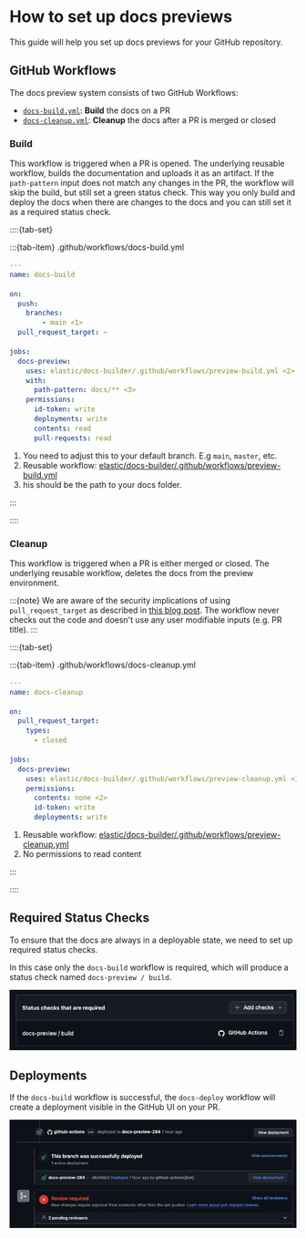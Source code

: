 # How to set up docs previews

This guide will help you set up docs previews for your GitHub repository.

## GitHub Workflows

The docs preview system consists of two GitHub Workflows:
- [`docs-build.yml`](#build): **Build** the docs on a PR
- [`docs-cleanup.yml`](#cleanup): **Cleanup** the docs after a PR is merged or closed


### Build

This workflow is triggered when a PR is opened. The underlying reusable workflow, builds the documentation and uploads it as an artifact.
If the `path-pattern` input does not match any changes in the PR, the workflow will skip the build, but still set a green status check.
This way you only build and deploy the docs when there are changes to the docs and you can still set it as a required status check.


::::{tab-set}

:::{tab-item} .github/workflows/docs-build.yml

```yaml
---
name: docs-build

on:
  push:
    branches: 
        - main <1>
  pull_request_target: ~

jobs:
  docs-preview:
    uses: elastic/docs-builder/.github/workflows/preview-build.yml <2>
    with:
      path-pattern: docs/** <3>
    permissions:
      id-token: write
      deployments: write
      contents: read
      pull-requests: read
```

1. You need to adjust this to your default branch. E.g `main`, `master`, etc.
2. Reusable workflow: [elastic/docs-builder/.github/workflows/preview-build.yml](https://github.com/elastic/docs-builder/blob/main/.github/workflows/preview-build.yml)
3. his should be the path to your docs folder.

:::

::::


### Cleanup

This workflow is triggered when a PR is either merged or closed. The underlying reusable workflow, deletes the docs from the preview environment.

:::{note}
We are aware of the security implications of using `pull_request_target` as described in [this blog post](https://securitylab.github.com/resources/github-actions-preventing-pwn-requests/).
The workflow never checks out the code and doesn't use any user modifiable inputs (e.g. PR title). 
:::

::::{tab-set}

:::{tab-item} .github/workflows/docs-cleanup.yml

```yaml
---
name: docs-cleanup

on:
  pull_request_target:
    types:
      - closed

jobs:
  docs-preview:
    uses: elastic/docs-builder/.github/workflows/preview-cleanup.yml <1>
    permissions:
      contents: none <2>
      id-token: write
      deployments: write
```

1. Reusable workflow: [elastic/docs-builder/.github/workflows/preview-cleanup.yml](https://github.com/elastic/docs-builder/blob/main/.github/workflows/preview-cleanup.yml)
2. No permissions to read content

:::

::::

## Required Status Checks

To ensure that the docs are always in a deployable state, we need to set up required status checks.

In this case only the `docs-build` workflow is required, which will produce a status check named `docs-preview / build`.

![docs-preview required status check](img/docs-preview-required-status-check.png)


## Deployments

If the `docs-build` workflow is successful, the `docs-deploy` workflow will create a deployment visible in the GitHub UI on your PR.

![docs-preview deployment](img/docs-preview-deployment.png)
